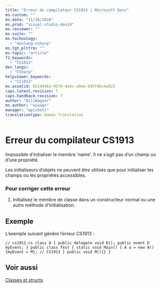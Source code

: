 ```yaml
---
title: "Erreur du compilateur CS1913 | Microsoft Docs"
ms.custom: ""
ms.date: "11/16/2016"
ms.prod: "visual-studio-dev14"
ms.reviewer: ""
ms.suite: ""
ms.technology: 
  - "devlang-csharp"
ms.tgt_pltfrm: ""
ms.topic: "article"
f1_keywords: 
  - "CS1913"
dev_langs: 
  - "CSharp"
helpviewer_keywords: 
  - "CS1913"
ms.assetid: 652494b3-9576-4a4c-a9ee-695f86c4a023
caps.latest.revision: 7
caps.handback.revision: 7
author: "BillWagner"
ms.author: "wiwagn"
manager: "wpickett"
translationtype: Human Translation
---
```

# Erreur du compilateur CS1913
Impossible d’initialiser le membre 'name'. Il ne s’agit pas d’un champ ou d’une propriété.  
  
 Les initialiseurs d’objets ne peuvent être utilisés que pour initialiser les champs ou les propriétés accessibles.  
  
### Pour corriger cette erreur  
  
1.  Initialisez le membre de classe dans un constructeur normal ou une autre méthode d’initialisation.  
  
## Exemple  
 L’exemple suivant génère l’erreur CS1913 :  
  
```  
// cs1912.cs class A { public delegate void D(); public event D myEvent; } public class Test { static void Main() { A a = new A() {myEvent = M}; // CS1913 } public void M(){} }  
```  
  
## Voir aussi  
 [Classes et structs](../../csharp/programming-guide/classes-and-structs/index.md)